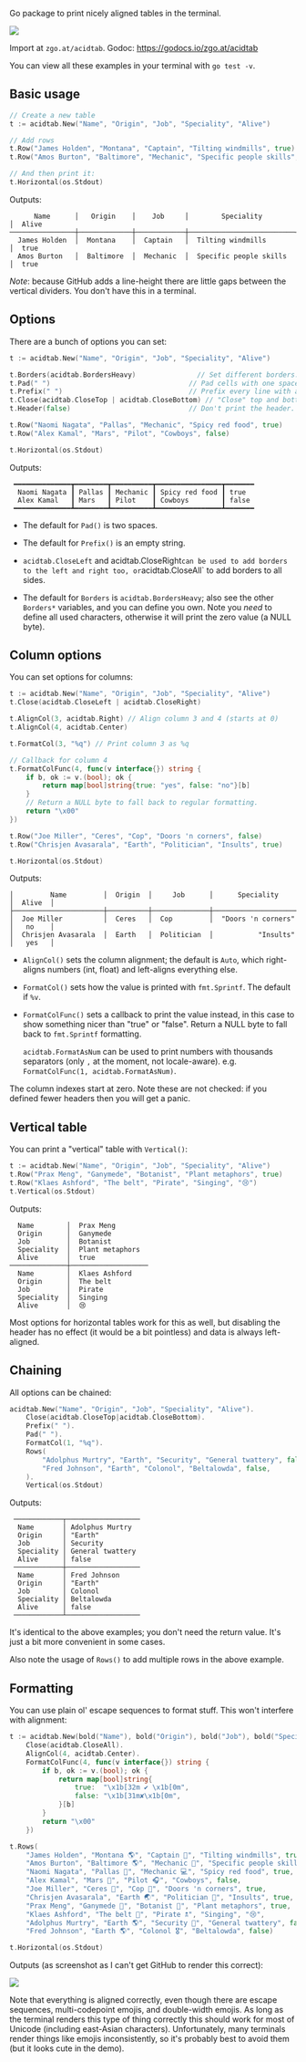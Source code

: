 Go package to print nicely aligned tables in the terminal.

![](screenshot.png)

Import at `zgo.at/acidtab`. Godoc: https://godocs.io/zgo.at/acidtab

You can view all these examples in your terminal with `go test -v`.

Basic usage
-----------

```go
// Create a new table
t := acidtab.New("Name", "Origin", "Job", "Speciality", "Alive")

// Add rows
t.Row("James Holden", "Montana", "Captain", "Tilting windmills", true)
t.Row("Amos Burton", "Baltimore", "Mechanic", "Specific people skills", true)

// And then print it:
t.Horizontal(os.Stdout)
```

Outputs:

          Name      │   Origin    │    Job     │        Speciality        │  Alive
    ────────────────┼─────────────┼────────────┼──────────────────────────┼─────────
      James Holden  │  Montana    │  Captain   │  Tilting windmills       │  true
      Amos Burton   │  Baltimore  │  Mechanic  │  Specific people skills  │  true

*Note*: because GitHub adds a line-height there are little gaps between the
vertical dividers. You don't have this in a terminal.

Options
-------
There are a bunch of options you can set:

```go
t := acidtab.New("Name", "Origin", "Job", "Speciality", "Alive")

t.Borders(acidtab.BordersHeavy)               // Set different borders.
t.Pad(" ")                                  // Pad cells with one space.
t.Prefix(" ")                               // Prefix every line with a space.
t.Close(acidtab.CloseTop | acidtab.CloseBottom) // "Close" top and bottom.
t.Header(false)                             // Don't print the header.

t.Row("Naomi Nagata", "Pallas", "Mechanic", "Spicy red food", true)
t.Row("Alex Kamal", "Mars", "Pilot", "Cowboys", false)

t.Horizontal(os.Stdout)
```

Outputs:

     ━━━━━━━━━━━━━━┳━━━━━━━━┳━━━━━━━━━━┳━━━━━━━━━━━━━━━━┳━━━━━━━
      Naomi Nagata ┃ Pallas ┃ Mechanic ┃ Spicy red food ┃ true
      Alex Kamal   ┃ Mars   ┃ Pilot    ┃ Cowboys        ┃ false
     ━━━━━━━━━━━━━━┻━━━━━━━━┻━━━━━━━━━━┻━━━━━━━━━━━━━━━━┻━━━━━━━


- The default for `Pad()` is two spaces.

- The default for `Prefix()` is an empty string.

- `acidtab.CloseLeft` and acidtab.CloseRight` can be used to add borders to the
  left and right too, or `acidtab.CloseAll` to add borders to all sides.

- The default for `Borders` is `acidtab.BordersHeavy`; also see the other
  `Borders*` variables, and you can define you own. Note you *need* to define
  all used characters, otherwise it will print the zero value (a NULL byte).

Column options
--------------
You can set options for columns:

```go
t := acidtab.New("Name", "Origin", "Job", "Speciality", "Alive")
t.Close(acidtab.CloseLeft | acidtab.CloseRight)

t.AlignCol(3, acidtab.Right) // Align column 3 and 4 (starts at 0)
t.AlignCol(4, acidtab.Center)

t.FormatCol(3, "%q") // Print column 3 as %q

// Callback for column 4
t.FormatColFunc(4, func(v interface{}) string {
    if b, ok := v.(bool); ok {
        return map[bool]string{true: "yes", false: "no"}[b]
    }
    // Return a NULL byte to fall back to regular formatting.
    return "\x00"
})

t.Row("Joe Miller", "Ceres", "Cop", "Doors 'n corners", false)
t.Row("Chrisjen Avasarala", "Earth", "Politician", "Insults", true)

t.Horizontal(os.Stdout)
```

Outputs:

    │         Name         │  Origin  │     Job      │      Speciality      │  Alive  │
    ├──────────────────────┼──────────┼──────────────┼──────────────────────┼─────────┤
    │  Joe Miller          │  Ceres   │  Cop         │  "Doors 'n corners"  │   no    │
    │  Chrisjen Avasarala  │  Earth   │  Politician  │           "Insults"  │   yes   │


- `AlignCol()` sets the column alignment; the default is `Auto`, which
  right-aligns numbers (int, float) and left-aligns everything else.

- `FormatCol()` sets how the value is printed with `fmt.Sprintf`. The default if
  `%v`.

- `FormatColFunc()` sets a callback to print the value instead, in this case to
  show something nicer than "true" or "false". Return a NULL byte to fall back
  to `fmt.Sprintf` formatting.

  `acidtab.FormatAsNum` can be used to print numbers with thousands separators
  (only `,` at the moment, not locale-aware). e.g. `FormatColFunc(1,
  acidtab.FormatAsNum)`.

The column indexes start at zero. Note these are not checked: if you defined
fewer headers then you will get a panic.

Vertical table
--------------
You can print a "vertical" table with `Vertical()`:

```go
t := acidtab.New("Name", "Origin", "Job", "Speciality", "Alive")
t.Row("Prax Meng", "Ganymede", "Botanist", "Plant metaphors", true)
t.Row("Klaes Ashford", "The belt", "Pirate", "Singing", "😢")
t.Vertical(os.Stdout)
```

Outputs:

      Name        │  Prax Meng
      Origin      │  Ganymede
      Job         │  Botanist
      Speciality  │  Plant metaphors
      Alive       │  true
    ──────────────┼───────────────────
      Name        │  Klaes Ashford
      Origin      │  The belt
      Job         │  Pirate
      Speciality  │  Singing
      Alive       │  😢

Most options for horizontal tables work for this as well, but disabling the
header has no effect (it would be a bit pointless) and data is always
left-aligned.

Chaining
--------
All options can be chained:

```go
acidtab.New("Name", "Origin", "Job", "Speciality", "Alive").
    Close(acidtab.CloseTop|acidtab.CloseBottom).
    Prefix(" ").
    Pad(" ").
    FormatCol(1, "%q").
    Rows(
        "Adolphus Murtry", "Earth", "Security", "General twattery", false,
        "Fred Johnson", "Earth", "Colonol", "Beltalowda", false,
    ).
    Vertical(os.Stdout)
```

Outputs:

     ────────────┬──────────────────
      Name       │ Adolphus Murtry
      Origin     │ "Earth"
      Job        │ Security
      Speciality │ General twattery
      Alive      │ false
     ────────────┼──────────────────
      Name       │ Fred Johnson
      Origin     │ "Earth"
      Job        │ Colonol
      Speciality │ Beltalowda
      Alive      │ false
     ────────────┴──────────────────

It's identical to the above examples; you don't need the return value. It's just
a bit more convenient in some cases.

Also note the usage of `Rows()` to add multiple rows in the above example.

Formatting
----------
You can use plain ol' escape sequences to format stuff. This won't interfere
with alignment:

```go
t := acidtab.New(bold("Name"), bold("Origin"), bold("Job"), bold("Speciality"), bold("Alive")).
    Close(acidtab.CloseAll).
    AlignCol(4, acidtab.Center).
    FormatColFunc(4, func(v interface{}) string {
        if b, ok := v.(bool); ok {
            return map[bool]string{
                true:  "\x1b[32m ✔ \x1b[0m",
                false: "\x1b[31m✘\x1b[0m",
            }[b]
        }
        return "\x00"
    })

t.Rows(
    "James Holden", "Montana 🌎", "Captain 🚀", "Tilting windmills", true,
    "Amos Burton", "Baltimore 🌎", "Mechanic 🔧", "Specific people skills", true,
    "Naomi Nagata", "Pallas 🌌", "Mechanic 💻", "Spicy red food", true,
    "Alex Kamal", "Mars 🔴", "Pilot 🎧", "Cowboys", false,
    "Joe Miller", "Ceres 🌌", "Cop 👮", "Doors 'n corners", true,
    "Chrisjen Avasarala", "Earth 🌏", "Politician 🖕", "Insults", true,
    "Prax Meng", "Ganymede 🌌", "Botanist 🌻", "Plant metaphors", true,
    "Klaes Ashford", "The belt 🌌", "Pirate 🕱", "Singing", "😢",
    "Adolphus Murtry", "Earth 🌎", "Security 💂", "General twattery", false,
    "Fred Johnson", "Earth 🌎", "Colonol 🎖", "Beltalowda", false)

t.Horizontal(os.Stdout)
```

Outputs (as screenshot as I can't get GitHub to render this correct):

![](screenshot.png)

Note that everything is aligned correctly, even though there are escape
sequences, multi-codepoint emojis, and double-width emojis. As long as the
terminal renders this type of thing correctly this should work for most of
Unicode (including east-Asian characters). Unfortunately, many terminals render
things like emojis inconsistently, so it's probably best to avoid them (but it
looks cute in the demo).
